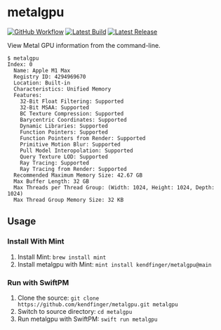 # metalgpu

[![GitHub Workflow](https://github.com/kendfinger/metalgpu/actions/workflows/macos.yml/badge.svg)](https://github.com/kendfinger/metalgpu/actions/workflows/macos.yml)
[![Latest Build](https://shields.io/badge/download-nightly-blue)](https://nightly.link/kendfinger/metalgpu/workflows/macos/main/metalgpu.zip)
[![Latest Release](https://shields.io/github/v/release/kendfinger/metalgpu?display_name=tag&sort=semver)](https://github.com/kendfinger/metalgpu/releases/latest)

View Metal GPU information from the command-line.

```
$ metalgpu
Index: 0
  Name: Apple M1 Max
  Registry ID: 4294969670
  Location: Built-in
  Characteristics: Unified Memory
  Features:
    32-Bit Float Filtering: Supported
    32-Bit MSAA: Supported
    BC Texture Compression: Supported
    Barycentric Coordinates: Supported
    Dynamic Libraries: Supported
    Function Pointers: Supported
    Function Pointers from Render: Supported
    Primitive Motion Blur: Supported
    Pull Model Interopolation: Supported
    Query Texture LOD: Supported
    Ray Tracing: Supported
    Ray Tracing from Render: Supported
  Recommended Maximum Memory Size: 42.67 GB
  Max Buffer Length: 32 GB
  Max Threads per Thread Group: (Width: 1024, Height: 1024, Depth: 1024)
  Max Thread Group Memory Size: 32 KB
  ```

## Usage

### Install With Mint

1. Install Mint: `brew install mint`
2. Install metalgpu with Mint: `mint install kendfinger/metalgpu@main`

### Run with SwiftPM

1. Clone the source: `git clone https://github.com/kendfinger/metalgpu.git metalgpu`
2. Switch to source directory: `cd metalgpu`
3. Run metalgpu with SwiftPM: `swift run metalgpu`
